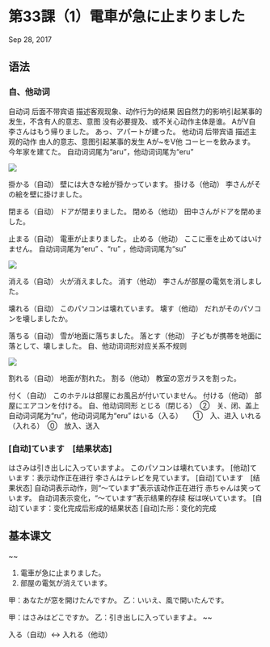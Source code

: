 # 第33課（1）電車が急に止まりました
Sep 28, 2017

## 语法
### 自、他动词
自动词
后面不带宾语
描述客观现象、动作行为的结果
因自然力的影响引起某事的发生，不含有人的意志、意图
没有必要提及、或不关心动作主体是谁。
AがV自
李さんはもう帰りました。
あっ、アパートが建った。
他动词
后带宾语
描述主观的动作
由人的意志、意图引起某事的发生
Aが~をV他
コーヒーを飲みます。
今年家を建てた。
自动词词尾为“aru”，他动词词尾为“eru”

![](@path/33-1-1.png)

掛かる（自动） 壁には大きな絵が掛かっています。
掛ける（他动） 李さんがその絵を壁に掛けました。

閉まる（自动） ドアが閉まりました。
閉める（他动） 田中さんがドアを閉めました。

止まる（自动） 電車が止まりました。
止める（他动） ここに車を止めてはいけません。
自动词词尾为“eru” 、“ru” ，他动词词尾为“su” 

![](@path/33-1-2.png)

消える（自动） 火が消えました。
消す（他动）     李さんが部屋の電気を消しました。

壊れる（自动）  このパソコンは壊れています。
壊す（他动）     だれがそのパソコンを壊しましたか。

落ちる（自动）  雪が地面に落ちました。
落とす（他动）  子どもが携帯を地面に落として、壊しました。
自、他动词词形对应关系不规则

![](@path/33-1-3.png)

割れる（自动） 地面が割れた。
割る（他动）    教室の窓ガラスを割った。

付く（自动）    このホテルは部屋にお風呂が付いていません。
付ける（他动） 部屋にエアコンを付ける。
自、他动词同形
とじる（閉じる）　②　关、闭、盖上
自动词词尾为“ru”，他动词词尾为“eru”
はいる（入る）　　①　入、进入
いれる（入れる）　⓪　放入、送入

### [自动]ています　[结果状态]
はさみは引き出しに入っていますよ。
このパソコンは壊れています。
[他动]ています：表示动作正在进行
李さんはテレビを見ています。
[自动]ています　[结果状态]
自动词表示动作，则“～ています”表示该动作正在进行
赤ちゃんは笑っています。
自动词表示变化，“～ています”表示结果的存续
桜は咲いています。
[自动]ています：变化完成后形成的结果状态
[自动]た形：变化的完成

## 基本课文
~~
1. 電車が急に止まりました。
2. 部屋の電気が消えています。

甲：あなたが窓を開けたんですか。
乙：いいえ、風で開いたんです。

甲：はさみはどこですか。
乙：引き出しに入っていますよ。
~~

入る（自动）<-> 入れる（他动）
